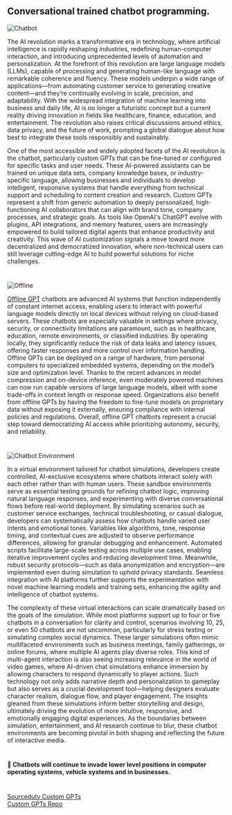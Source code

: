 ## Conversational trained chatbot programming.

![Chatbot](https://github.com/user-attachments/assets/5fd1b68f-6eef-479b-b356-59d6139ef766)

The AI revolution marks a transformative era in technology, where artificial intelligence is rapidly reshaping industries, redefining human-computer interaction, and introducing unprecedented levels of automation and personalization. At the forefront of this revolution are large language models (LLMs), capable of processing and generating human-like language with remarkable coherence and fluency. These models underpin a wide range of applications—from automating customer service to generating creative content—and they’re continually evolving in scale, precision, and adaptability. With the widespread integration of machine learning into business and daily life, AI is no longer a futuristic concept but a current reality driving innovation in fields like healthcare, finance, education, and entertainment. The revolution also raises critical discussions around ethics, data privacy, and the future of work, prompting a global dialogue about how best to integrate these tools responsibly and sustainably.

One of the most accessible and widely adopted facets of the AI revolution is the chatbot, particularly custom GPTs that can be fine-tuned or configured for specific tasks and user needs. These AI-powered assistants can be trained on unique data sets, company knowledge bases, or industry-specific language, allowing businesses and individuals to develop intelligent, responsive systems that handle everything from technical support and scheduling to content creation and research. Custom GPTs represent a shift from generic automation to deeply personalized, high-functioning AI collaborators that can align with brand tone, company processes, and strategic goals. As tools like OpenAI's ChatGPT evolve with plugins, API integrations, and memory features, users are increasingly empowered to build tailored digital agents that enhance productivity and creativity. This wave of AI customization signals a move toward more decentralized and democratized innovation, where non-technical users can still leverage cutting-edge AI to build powerful solutions for niche challenges.

#

![Offline](https://github.com/user-attachments/assets/7a8b9211-865a-4f37-b56d-f3df2d906172)

[Offline GPT](https://chatgpt.com/g/g-PhOe9lrMu-offline-gpt) chatbots are advanced AI systems that function independently of constant internet access, enabling users to interact with powerful language models directly on local devices without relying on cloud-based servers. These chatbots are especially valuable in settings where privacy, security, or connectivity limitations are paramount, such as in healthcare, education, remote environments, or classified industries. By operating locally, they significantly reduce the risk of data leaks and latency issues, offering faster responses and more control over information handling. Offline GPTs can be deployed on a range of hardware, from personal computers to specialized embedded systems, depending on the model’s size and optimization level. Thanks to the recent advances in model compression and on-device inference, even moderately powered machines can now run capable versions of large language models, albeit with some trade-offs in context length or response speed. Organizations also benefit from offline GPTs by having the freedom to fine-tune models on proprietary data without exposing it externally, ensuring compliance with internal policies and regulations. Overall, offline GPT chatbots represent a crucial step toward democratizing AI access while prioritizing autonomy, security, and reliability.

#

![Chatbot Environment](https://github.com/user-attachments/assets/00e8094b-fcda-4396-b8c1-44580ef090b9)

In a virtual environment tailored for chatbot simulations, developers create controlled, AI-exclusive ecosystems where chatbots interact solely with each other rather than with human users. These sandbox environments serve as essential testing grounds for refining chatbot logic, improving natural language responses, and experimenting with diverse conversational flows before real-world deployment. By simulating scenarios such as customer service exchanges, technical troubleshooting, or casual dialogue, developers can systematically assess how chatbots handle varied user intents and emotional tones. Variables like algorithms, tone, response timing, and contextual cues are adjusted to observe performance differences, allowing for granular debugging and enhancement. Automated scripts facilitate large-scale testing across multiple use cases, enabling iterative improvement cycles and reducing development time. Meanwhile, robust security protocols—such as data anonymization and encryption—are implemented even during simulation to uphold privacy standards. Seamless integration with AI platforms further supports the experimentation with novel machine learning models and training sets, enhancing the agility and intelligence of chatbot systems.

The complexity of these virtual interactions can scale dramatically based on the goals of the simulation. While most platforms support up to four or five chatbots in a conversation for clarity and control, scenarios involving 10, 25, or even 50 chatbots are not uncommon, particularly for stress testing or simulating complex social dynamics. These larger simulations often mimic multifaceted environments such as business meetings, family gatherings, or online forums, where multiple AI agents play diverse roles. This kind of multi-agent interaction is also seeing increasing relevance in the world of video games, where AI-driven chat simulations enhance immersion by allowing characters to respond dynamically to player actions. Such technology not only adds narrative depth and personalization to gameplay but also serves as a crucial development tool—helping designers evaluate character realism, dialogue flow, and player engagement. The insights gleaned from these simulations inform better storytelling and design, ultimately driving the evolution of more intuitive, responsive, and emotionally engaging digital experiences. As the boundaries between simulation, entertainment, and AI research continue to blur, these chatbot environments are becoming pivotal in both shaping and reflecting the future of interactive media.

#
**🤖 Chatbots will continue to invade lower level positions in computer operating systems, vehicle systems and in businesses.**
#

[Sourceduty Custom GPTs](https://sourceduty.com/custom-gpts/)
<br>
[Custom GPTs Repo](https://github.com/sourceduty/Custom_GPTs)
